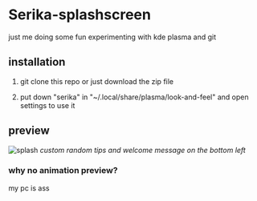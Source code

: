 # Serika-splashscreen
just me doing some fun experimenting with kde plasma and git

## installation
1. git clone this repo or just download the zip file
   
2. put down "serika" in "~/.local/share/plasma/look-and-feel" and open settings to use it


## preview
![splash](https://github.com/user-attachments/assets/df149b98-426b-4300-86d4-381df11a8e38)
_custom random tips and welcome message on the bottom left_

### why no animation preview?
my pc is ass
